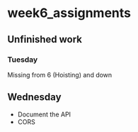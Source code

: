 # week6_assignments
## Unfinished work
### Tuesday
Missing from 6 (Hoisting) and down
## Wednesday
 - Document the API
 - CORS
